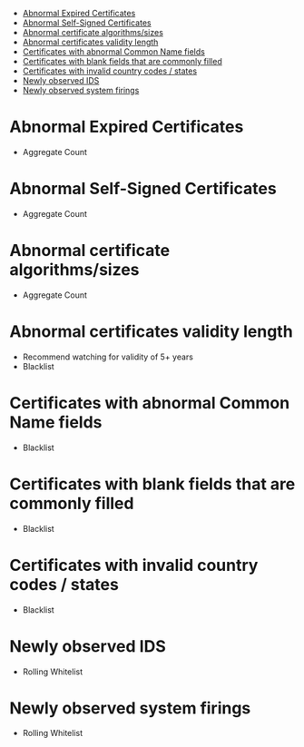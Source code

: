 - [Abnormal Expired Certificates](#abnormal-expired-certificates)
- [Abnormal Self-Signed Certificates](#abnormal-self-signed-certificates)
- [Abnormal certificate algorithms/sizes](#abnormal-certificate-algorithmssizes)
- [Abnormal certificates validity length](#abnormal-certificates-validity-length)
- [Certificates with abnormal Common Name fields](#certificates-with-abnormal-common-name-fields)
- [Certificates with blank fields that are commonly filled](#certificates-with-blank-fields-that-are-commonly-filled)
- [Certificates with invalid country codes / states](#certificates-with-invalid-country-codes--states)
- [Newly observed IDS](#newly-observed-ids)
- [Newly observed system firings](#newly-observed-system-firings)

# Abnormal Expired Certificates
- Aggregate Count


# Abnormal Self-Signed Certificates
- Aggregate Count


# Abnormal certificate algorithms/sizes
- Aggregate Count


# Abnormal certificates validity length
- Recommend watching for validity of 5+ years
- Blacklist


# Certificates with abnormal Common Name fields
- Blacklist


# Certificates with blank fields that are commonly filled
- Blacklist


# Certificates with invalid country codes / states
- Blacklist


# Newly observed IDS
- Rolling Whitelist


# Newly observed system firings
- Rolling Whitelist





